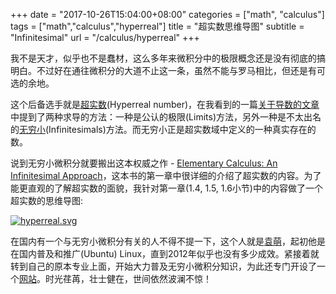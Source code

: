 +++
date = "2017-10-26T15:04:00+08:00"
categories = ["math", "calculus"]
tags = ["math","calculus","hyperreal"]
title = "超实数思维导图"
subtitle = "Infinitesimal"
url = "/calculus/hyperreal"
+++

我不是天才，似乎也不是蠢材，这么多年来微积分中的极限概念还是没有彻底的搞明白。不过好在通往微积分的大道不止这一条，虽然不能与罗马相比，但还是有可选的余地。

这个后备选手就是[超实数](https://en.wikipedia.org/wiki/Hyperreal_number)(Hyperreal number)，在我看到的一篇[关于导数的文章](https://betterexplained.com/articles/calculus-building-intuition-for-the-derivative/)中提到了两种求导的方法：一种是公认的极限(Limits)方法，另外一种是不太出名的[无穷小](https://en.wikipedia.org/wiki/Infinitesimal)(Infinitesimals)方法。而无穷小正是超实数域中定义的一种真实存在的数。

说到无穷小微积分就要搬出这本权威之作 - [Elementary Calculus: An Infinitesimal Approach](https://www.amazon.com/Elementary-Calculus-Infinitesimal-Approach-Mathematics/dp/0486484521/)，这本书的第一章中很详细的介绍了超实数的内容。为了能更直观的了解超实数的面貌，我针对第一章(1.4, 1.5, 1.6小节)中的内容做了一个超实数的思维导图:

[![hyperreal.svg](/img/hyperreal.svg)](/img/hyperreal.svg)

在国内有一个与无穷小微积分有关的人不得不提一下，这个人就是[袁萌](http://blog.sina.com.cn/yuanmengblog)，起初他是在国内普及和推广(Ubuntu) Linux，直到2012年似乎也没有多少成效。紧接着就转到自己的原本专业上面，开始大力普及无穷小微积分知识，为此还专门开设了一个[网站](http://www.gaodengweijifen.com/)。时光荏苒，壮士健在，世间依然波澜不惊！